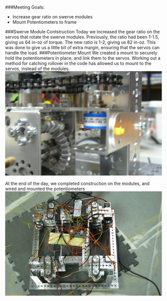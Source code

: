 ###Meeting Goals:
* Increase gear ratio on swerve modules
* Mount Potentiometers to frame

###Swerve Module Contstruction
Today we increased the gear ratio on the servos that rotate the swerve modules. Previously, the ratio had been 1-1.5, giving us 64 in-oz of torque. The new 
ratio is 1-2, giving us 82 in-oz. This was done to give us a little bit of extra margin, ensuring that the servos can handle the load.
###Potentiometer Mount
We created a mount to securely hold the potentiometers in place, and link them to the servos. Working out a method for catching rollover in the code has allowed us
to mount to the servos, instead of the modules.
![Potetniometer Mount](resources/pmount.jpg)

At the end of the day, we completed construction on the modules, and wired and mounted the potentiometers
![At The End Of The Day](resources/swerveelectronics.jpg)
